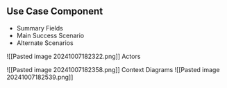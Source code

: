 ## Use Case Component

- Summary Fields
- Main Success Scenario
- Alternate Scenarios

![[Pasted image 20241007182322.png]]
Actors

![[Pasted image 20241007182358.png]]
Context Diagrams
![[Pasted image 20241007182539.png]]